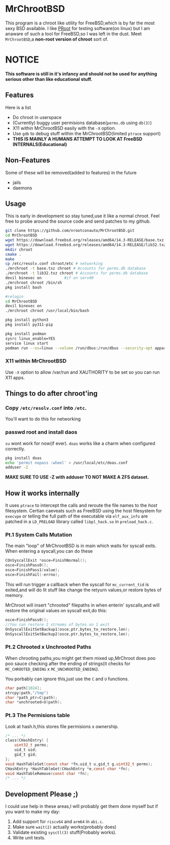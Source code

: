 # MrChrootBSD
  This program is a chroot like utility for FreeBSD,which is by far the most sexy BSD available. I like [PRoot](https://proot-me.github.io/) for testing software(on linux) but I am anaware of such a tool for FreeBSD,so I was left in the dust. Meet `MrChrootBSD`,a **non-root version of chroot** sort of.

# NOTICE

  **This software is still in it's infancy and should not be used for anything serious other than like educational stuff.**

## Features
  Here is a list
- Do chroot in userspace
- (Currently) buggy user permisions database(`perms.db` using `db(3)`)
- X11 within MrChrootBSD easily with the `-X` option.
- Use `gdb` to debug stuff within the MrChrootBSD(limited `ptrace` support)
- **THIS IS MAINLY A HUMANS ATTEMPT TO LOOK AT FreeBSD INTERNALS(Educational)**

## Non-Features
  Some of these will be removed(added to features) in the future
- jails
- daemons

## Usage
This is early in development so stay tuned,use it like a normal chroot. Feel free to probe around the source code and send patches to my github.

```sh
git clone https://github.com/nrootconauto/MrChrootBSD.git
cd MrChrootBSD
wget https://download.freebsd.org/releases/amd64/14.3-RELEASE/base.txz
wget https://download.freebsd.org/releases/amd64/14.3-RELEASE/lib32.txz #Needed for gdb for some reason
mkdir chroot
cmake .
make
cp /etc/resolv.conf chroot/etc # networking
./mrchroot -t base.txz chroot # Accounts for perms.db database
./mrchroot -t lib32.txz chroot # Accounts for perms.db database
devil binexec on          #if on serv00
./mrchroot chroot /bin/sh
pkg install bash

#relogin
cd MrChrootBSD
devil binexec on
./mrchroot chroot /usr/local/bin/bash

pkg install python3
pkg install py311-pip

pkg install podman
sysrc linux_enable=YES
service linux start
podman run --os=linux --volume /run/dbus:/run/dbus --security-opt apparmor=unconfined --cap-add=SYS_PTRACE -it ubuntu:latest /bin/bash
``` 

### X11 within MrChrootBSD

  Use `-X` option to allow /var/run and XAUTHORITY to be set so you can run X11 apps.

## Things to do after chroot'ing

### Copy `/etc/resolv.conf` into `/etc`.

  You'll want to do this for networking

### passwd root and install daos
  `su` wont work for now(if ever). `doas` works like a charm when configured correctly.
  ```sh
  pkg install doas
  echo 'permit nopass :wheel' > /usr/local/etc/doas.conf
  adduser -Z
  ```
  **MAKE SURE TO USE -Z with adduser TO NOT MAKE A ZFS dataset.**
## How it works internally

  It uses `ptrace` to intercept the calls and reroute the file names to the *host* filesystem. Certian caeveats such as FreeBSD using the host filesystem for `execvpe` or telling the full path of the executable via `elf_aux_info`  are patched in a `LD_PRELOAD` library called `libpl_hack.so` in `preload_hack.c`.

### Pt.1 System Calls Mutation

  The main "loop" of MrChrootBSD is in main which waits for syscall exits. When entering a syscall,you can do these

```c
COnSyscallExit *osce=FinishNormal();
osce=FinishPass0();
osce=FinishPass1(value);
osce=FinishFail(-errno);
```

  This will run trigger a callback when the syscall for `mc_current_tid` is exited,and will do lit stuff like change the retyurn values,or restore bytes of memory.

  MrChroot will insert "chrooted" filepaths in when enterin' syscalls,and will restore the original values on syscall exit,do this:

```c
osce=FinishPass0();
//You can restore 2 streams of bytes on 1 exit
OnSyscallExitSetBackup1(osce,ptr,bytes_to_restore,len);
OnSyscallExitSetBackup2(osce,ptr,bytes_to_restore,len);
```

### Pt.2 Chrooted x Unchrooted Paths

  When chrooting paths,you might get them mixed up,MrChroot does poo poo sauce checking after the ending of strings(it checks for `MC_CHROOTED_ENDING` x `MC_UNCHROOTED_ENDING`).

  You porbably can ignore this,just use the `C` and `U` functions.

```c
char path[1024];
strcpy(path,"/tmp")
char *path_ptr=C(path);
char *unchrooted=U(path);
```

### Pt.3 The Permisions table

  Look at hash.h,this stores file permisions x ownership.

```c
/* ... */
class(CHashEntry) {
	uint32_t perms;
	uid_t uid;
	gid_t gid;
};
void HashTableSet(const char *fn,uid_t u,gid_t g,uint32_t perms);
CHashEntry *HashTableGet(CHashEntry *e,const char *fn);
void HashTableRemove(const char *fn);
/* ... */
```

## Development Please ;)
I could use help in these areas,I will probably get them done myself but if you want to make my day:

 1. Add support for `riscv64` and `arm64` in `abi.c`.
 2. Make sure `wait(2)` actually works(probably does)
 3. Validate existing `sysctl(3)` stuff(Probably works).
 4. Write unit tests.
